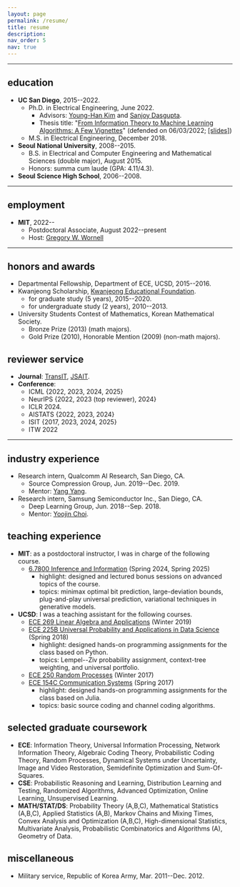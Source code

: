 ```yaml
---
layout: page
permalink: /resume/
title: resume
description:
nav_order: 5
nav: true
---
```


---

## education

- **UC San Diego**, 2015--2022.
  - Ph.D. in Electrical Engineering, June 2022.
    - Advisors: [Young-Han Kim](https://web.eng.ucsd.edu/~yhk/) and [Sanjoy Dasgupta](https://cseweb.ucsd.edu/~dasgupta/).
    - Thesis title: "[From Information Theory to Machine Learning Algorithms: A Few Vignettes](https://escholarship.org/uc/item/5fc8x66w)" (defended on 06/03/2022; [[slides]](../assets/pdf/talks/defense.pdf))
  - M.S. in Electrical Engineering, December 2018.
- **Seoul National University**, 2008--2015.
  - B.S. in Electrical and Computer Engineering and Mathematical Sciences (double major), August 2015.
  - Honors: summa cum laude (GPA: 4.11/4.3).
- **Seoul Science High School**, 2006--2008.

---

## employment

- **MIT**, 2022--
  - Postdoctoral Associate, August 2022--present
  - Host: [Gregory W. Wornell](http://allegro.mit.edu/~gww/)

---

## honors and awards

- Departmental Fellowship, Department of ECE, UCSD, 2015--2016.
- Kwanjeong Scholarship, [Kwanjeong Educational Foundation](http://en.ikef.or.kr/).
  - for graduate study (5 years), 2015--2020.
  - for undergraduate study (2 years), 2010--2013.
- University Students Contest of Mathematics, Korean Mathematical Society.
  - Bronze Prize (2013) (math majors).
  - Gold Prize (2010), Honorable Mention (2009) (non-math majors).

## reviewer service

- **Journal**: [TransIT](https://www.itsoc.org/it-trans), [JSAIT](https://www.itsoc.org/jsait).
- **Conference**:
  - ICML {2022, 2023, 2024, 2025}
  - NeurIPS {2022, 2023 (top reviewer), 2024}
  - ICLR 2024.
  - AISTATS {2022, 2023, 2024}
  - ISIT {2017, 2023, 2024, 2025}
  - ITW 2022

---

## industry experience

- Research intern, Qualcomm AI Research, San Diego, CA.
  - Source Compression Group, Jun. 2019--Dec. 2019.
  - Mentor: [Yang Yang](https://yyang768osu.github.io/).
- Research intern, Samsung Semiconductor Inc., San Diego, CA.
  - Deep Learning Group, Jun. 2018--Sep. 2018.
  - Mentor: [Yoojin Choi](https://scholar.google.com/citations?user=haggDAwAAAAJ&hl=en).

## teaching experience

- **MIT**: as a postdoctoral instructor, I was in charge of the following course.
  - [6.7800 Inference and Information](https://web.mit.edu/6.7800/www/info24.pdf) (Spring 2024, Spring 2025)
    - highlight: designed and lectured bonus sessions on advanced topics of the course.
    - topics: minimax optimal bit prediction, large-deviation bounds, plug-and-play universal prediction, variational techniques in generative models.
- **UCSD**: I was a teaching assistant for the following courses.
  - [ECE 269 Linear Algebra and Applications](https://web.eng.ucsd.edu/~yhk/ece225b-spr18/) (Winter 2019)
  - [ECE 225B Universal Probability and Applications in Data Science](https://web.eng.ucsd.edu/~yhk/ece225b-spr18/) (Spring 2018)
    - highlight: designed hands-on programming assignments for the class based on Python.
    - topics: Lempel--Ziv probability assignment, context-tree weighting, and universal portfolio.
  - [ECE 250 Random Processes](https://web.eng.ucsd.edu/~yhk/ece250-win17/) (Winter 2017)
  - [ECE 154C Communication Systems](https://web.eng.ucsd.edu/~yhk/ece154c-spr17/) (Spring 2017)
    - highlight: designed hands-on programming assignments for the class based on Julia.
    - topics: basic source coding and channel coding algorithms.

## selected graduate coursework

- **ECE**: Information Theory, Universal Information Processing, Network Information Theory, Algebraic Coding Theory, Probabilistic Coding Theory, Random Processes, Dynamical Systems under Uncertainty, Image and Video Restoration, Semidefinite Optimization and Sum-Of-Squares.
- **CSE**: Probabilistic Reasoning and Learning, Distribution Learning and Testing, Randomized Algorithms, Advanced Optimization, Online Learning, Unsupervised Learning.
- **MATH/STAT/DS**: Probability Theory (A,B,C), Mathematical Statistics (A,B,C), Applied Statistics (A,B), Markov Chains and Mixing Times, Convex Analysis and Optimization (A,B,C), High-dimensional Statistics, Multivariate Analysis, Probabilistic Combinatorics and Algorithms (A), Geometry of Data.

## miscellaneous

- Military service, Republic of Korea Army, Mar. 2011--Dec. 2012.
